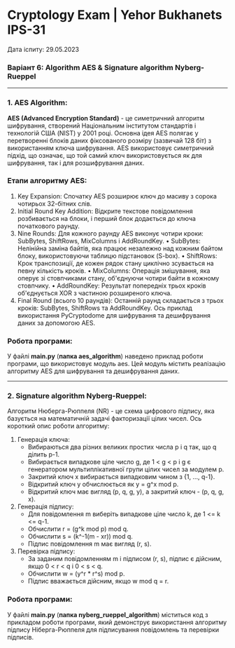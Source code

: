# Cryptology Exam | Yehor Bukhanets IPS-31
Дата іспиту: 29.05.2023

### Варіант 6: Algorithm AES & Signature algorithm Nyberg-Rueppel

---
### 1. AES Algorithm:
**AES (Advanced Encryption Standard)** - це симетричний алгоритм шифрування, створений Національним інститутом стандартів і технологій США (NIST) у 2001 році. Основна ідея AES полягає у перетворенні блоків даних фіксованого розміру (зазвичай 128 біт) з використанням ключа шифрування. AES використовує симетричний підхід, що означає, що той самий ключ використовується як для шифрування, так і для розшифрування даних.

### Етапи алгоритму AES:
1.	Key Expansion: Спочатку AES розширює ключ до масиву з сорока чотирьох 32-бітних слів.
2.	Initial Round Key Addition: Відкрите текстове повідомлення розбивається на блоки, і перший блок додається до ключа початкового раунду.
3.	Nine Rounds: Для кожного раунду AES виконує чотири кроки: SubBytes, ShiftRows, MixColumns і AddRoundKey.
•	SubBytes: Нелінійна заміна байтів, яка працює незалежно над кожним байтом блоку, використовуючи таблицю підстановок (S-box).
•	ShiftRows: Крок транспозиції, де кожен рядок стану циклічно зсувається на певну кількість кроків.
•	MixColumns: Операція змішування, яка оперує зі стовпчиками стану, об'єднуючи чотири байти в кожному стовпчику.
•	AddRoundKey: Результат попередніх трьох кроків об'єднується XOR з частиною розширеного ключа.
4.	Final Round (всього 10 раундів): Останній раунд складається з трьох кроків: SubBytes, ShiftRows та AddRoundKey.
Ось приклад використання PyCryptodome для шифрування та дешифрування даних за допомогою AES.

### Робота програми:
У файлі **main.py** (**папка aes_algorithm**) наведено приклад роботи програми, що використовує модуль aes. Цей модуль містить реалізацію алгоритму AES для шифрування та дешифрування даних.


---
### 2. Signature algorithm Nyberg-Rueppel:

Алгоритм Нюберга-Рюппеля (NR) - це схема цифрового підпису, яка базується на математичній задачі факторизації цілих чисел. Ось короткий опис роботи алгоритму:
1) Генерація ключа:
    * Вибираються два різних великих простих числа p і q так, що q ділить p-1.
    * Вибирається випадкове ціле число g, де 1 < g < p і g є генератором мультиплікативної групи цілих чисел за модулем p.
    * Закритий ключ x вибирається випадковим чином з {1, ..., q-1}.
    * Відкритий ключ y обчислюється як y = g^x mod p.
    * Відкритий ключ має вигляд (p, q, g, y), а закритий ключ - (p, q, g, x).
2) Генерація підпису:
    * Для повідомлення m виберіть випадкове ціле число k, де 1 <= k <= q-1.
    * Обчислити r = (g^k mod p) mod q.
    * Обчислити s = (k^-1(m - xr)) mod q.
    * Підпис повідомлення m має вигляд (r, s).
3) Перевірка підпису:
    * За заданим повідомленням m і підписом (r, s), підпис є дійсним, якщо 0 < r < q і 0 < s < q.
    * Обчислити w = (y^r * r^s) mod p.
    * Підпис вважається дійсним, якщо w mod q = r.

### Робота програми:
У файлі **main.py** (**папка nyberg_rueppel_algorithm**) міститься код з прикладом роботи програми, який демонструє використання алгоритму підпису Ніберга-Рюппеля для підписування повідомлень та перевірки підписів.
